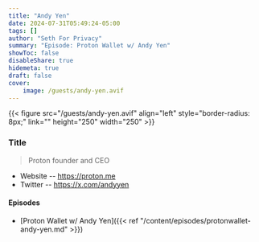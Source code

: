 ```yaml
---
title: "Andy Yen"
date: 2024-07-31T05:49:24-05:00
tags: []
author: "Seth For Privacy"
summary: "Episode: Proton Wallet w/ Andy Yen"
showToc: false
disableShare: true
hidemeta: true
draft: false
cover:
    image: /guests/andy-yen.avif
---
```


{{< figure src="/guests/andy-yen.avif" align="left" style="border-radius: 8px;" link="" height="250" width="250" >}}

### Title

> Proton founder and CEO

- Website -- <https://proton.me>
- Twitter -- <https://x.com/andyyen>

#### Episodes

- [Proton Wallet w/ Andy Yen]({{< ref "/content/episodes/protonwallet-andy-yen.md" >}})
